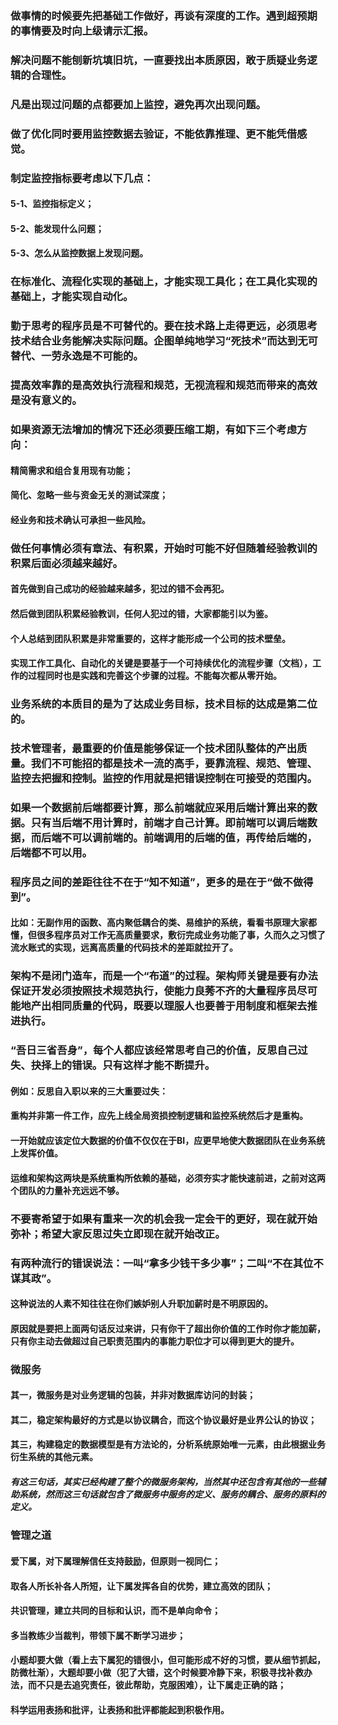 ### 做事情的时候要先把基础工作做好，再谈有深度的工作。遇到超预期的事情要及时向上级请示汇报。
### 解决问题不能刨新坑填旧坑，一直要找出本质原因，敢于质疑业务逻辑的合理性。
### 凡是出现过问题的点都要加上监控，避免再次出现问题。
### 做了优化同时要用监控数据去验证，不能依靠推理、更不能凭借感觉。
### 制定监控指标要考虑以下几点：
#### 5-1、监控指标定义；
#### 5-2、能发现什么问题；
#### 5-3、怎么从监控数据上发现问题。
 
### 在标准化、流程化实现的基础上，才能实现工具化；在工具化实现的基础上，才能实现自动化。
### 勤于思考的程序员是不可替代的。要在技术路上走得更远，必须思考技术结合业务能解决实际问题。企图单纯地学习“死技术”而达到无可替代、一劳永逸是不可能的。
### 提高效率靠的是高效执行流程和规范，无视流程和规范而带来的高效是没有意义的。

### 如果资源无法增加的情况下还必须要压缩工期，有如下三个考虑方向：
####    精简需求和组合复用现有功能；
####    简化、忽略一些与资金无关的测试深度；
####    经业务和技术确认可承担一些风险。

### 做任何事情必须有章法、有积累，开始时可能不好但随着经验教训的积累后面必须越来越好。
####    首先做到自己成功的经验越来越多，犯过的错不会再犯。
####    然后做到团队积累经验教训，任何人犯过的错，大家都能引以为鉴。
####    个人总结到团队积累是非常重要的，这样才能形成一个公司的技术壁垒。
####    实现工作工具化、自动化的关键是要基于一个可持续优化的流程步骤（文档），工作的过程同时也是实践和完善这个步骤的过程。不能每次都从零开始。 

### 业务系统的本质目的是为了达成业务目标，技术目标的达成是第二位的。
### 技术管理者，最重要的价值是能够保证一个技术团队整体的产出质量。我们不可能招的都是技术一流的高手，要靠流程、规范、管理、监控去把握和控制。监控的作用就是把错误控制在可接受的范围内。
### 如果一个数据前后端都要计算，那么前端就应采用后端计算出来的数据。只有当后端不用计算时，前端才自己计算。即前端可以调后端数据，而后端不可以调前端的。前端调用的后端的值，再传给后端的，后端都不可以用。

### 程序员之间的差距往往不在于“知不知道”，更多的是在于“做不做得到”。
####    比如：无副作用的函数、高内聚低耦合的类、易维护的系统，看看书原理大家都懂，但很多程序员对工作无高质量要求，敷衍完成业务功能了事，久而久之习惯了流水账式的实现，远离高质量的代码技术的差距就拉开了。

###    架构不是闭门造车，而是一个“布道”的过程。架构师关键是要有办法保证开发必须按照技术规范执行，使能力良莠不齐的大量程序员尽可能地产出相同质量的代码，既要以理服人也要善于用制度和框架去推进执行。
###    “吾日三省吾身”，每个人都应该经常思考自己的价值，反思自己过失、抉择上的错误。只有这样才能不断提升。
####   例如：反思自入职以来的三大重要过失：
####    重构并非第一件工作，应先上线全局资损控制逻辑和监控系统然后才是重构。
####    一开始就应该定位大数据的价值不仅仅在于BI，应更早地使大数据团队在业务系统上发挥价值。
####   运维和架构这两块是系统重构所依赖的基础，必须夯实才能快速前进，之前对这两个团队的力量补充远远不够。

###    不要寄希望于如果有重来一次的机会我一定会干的更好，现在就开始弥补；希望大家反思过失立即现在就开始改正。
###    有两种流行的错误说法：一叫“拿多少钱干多少事”；二叫“不在其位不谋其政”。
#### 这种说法的人素不知往往在你们嫉妒别人升职加薪时是不明原因的。
#### 原因就是要把上面两句话反过来讲，只有你干了超出你价值的工作时你才能加薪，只有你主动去做超过自己职责范围内的事能力职位才可以得到更大的提升。
     
### 微服务
#### 其一，微服务是对业务逻辑的包装，并非对数据库访问的封装；
#### 其二，稳定架构最好的方式是以协议耦合，而这个协议最好是业界公认的协议；
#### 其三，构建稳定的数据模型是有方法论的，分析系统原始唯一元素，由此根据业务衍生系统的其他元素。
##### 有这三句话，其实已经构建了整个的微服务架构，当然其中还包含有其他的一些辅助系统，然而这三句话就包含了微服务中服务的定义、服务的耦合、服务的原料的定义。

### 管理之道
####    爱下属，对下属理解信任支持鼓励，但原则一视同仁；
####    取各人所长补各人所短，让下属发挥各自的优势，建立高效的团队；  
####    共识管理，建立共同的目标和认识，而不是单向命令；    
####    多当教练少当裁判，带领下属不断学习进步；    
####    小题却要大做（看上去下属犯的错很小，但可能形成不好的习惯，要从细节抓起，防微杜渐），大题却要小做（犯了大错，这个时候要冷静下来，积极寻找补救办法，而不只是去追究责任，彼此帮助，克服困难），让下属走正确的路；  
####    科学运用表扬和批评，让表扬和批评都能起到积极作用。